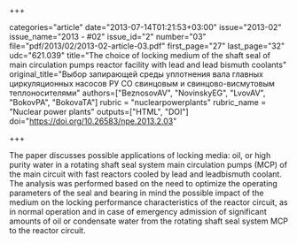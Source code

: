 +++

categories="article"
date="2013-07-14T01:21:53+03:00"
issue="2013-02"
issue_name="2013 - #02"
issue_id="2"
number="03"
file="pdf/2013/02/2013-02-article-03.pdf"
first_page="27"
last_page="32"
udc="621.039"
title="The choice of locking medium of the shaft seal of main circulation pumps reactor facility with lead and lead bismuth coolants"
original_title="Выбор запирающей среды уплотнения вала главных циркуляционных насосов РУ СО свинцовым и свинцово-висмутовым теплоносителями"
authors=["BeznosovAV", "NovinskyEG", "LvovAV", "BokovPA", "BokovaTA"]
rubric = "nuclearpowerplants"
rubric_name = "Nuclear power plants"
outputs=["HTML", "DOI"]
doi="https://doi.org/10.26583/npe.2013.2.03"

+++

The paper discusses possible applications of locking media: oil, or high purity water in a rotating shaft seal system main circulation pumps (MCP) of the main circuit with fast reactors cooled by lead and leadbismuth coolant. The analysis was performed based on the need to optimize the operating parameters of the seal and bearing in mind the possible impact of the medium on the locking performance characteristics of the reactor circuit, as in normal operation and in case of emergency admission of significant amounts of oil or condensate water from the rotating shaft seal system MCP to the reactor circuit.